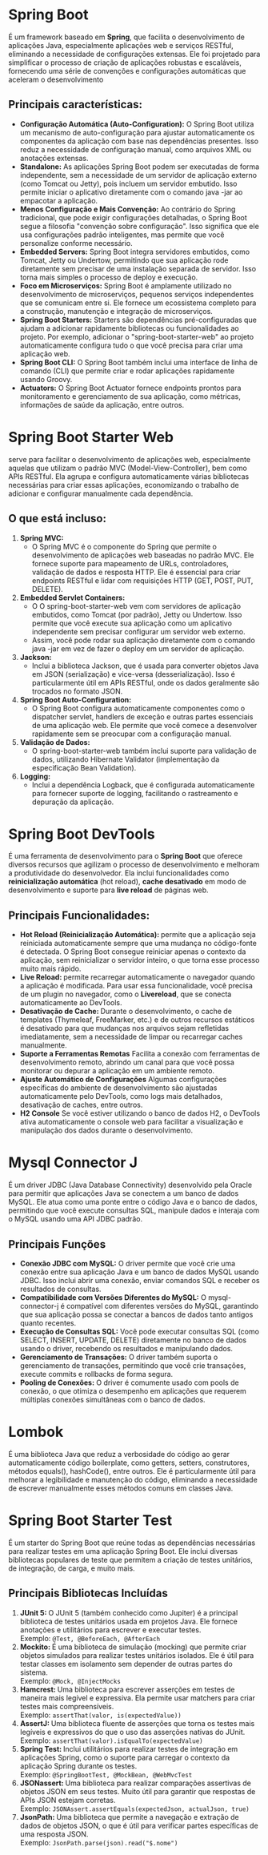 <h1>Spring Boot</h1>
É um framework baseado em <b>Spring</b>, que facilita o desenvolvimento de aplicações Java, especialmente aplicações web e 
serviços RESTful, eliminando a necessidade de configurações extensas. Ele foi projetado para simplificar o processo de 
criação de aplicações robustas e escaláveis, fornecendo uma série de convenções e configurações automáticas que 
aceleram o desenvolvimento
<h2>Principais características:</h2>
<ul>
    <li><b>Configuração Automática (Auto-Configuration):</b> O Spring Boot utiliza um mecanismo de auto-configuração para ajustar automaticamente os componentes da aplicação com base nas dependências presentes. Isso reduz a necessidade de configuração manual, como arquivos XML ou anotações extensas.</li>
    <li><b>Standalone:</b> As aplicações Spring Boot podem ser executadas de forma independente, sem a necessidade de um servidor de aplicação externo (como Tomcat ou Jetty), pois incluem um servidor embutido. Isso permite iniciar o aplicativo diretamente com o comando java -jar ao empacotar a aplicação.</li>
    <li><b>Menos Configuração e Mais Convenção:</b> Ao contrário do Spring tradicional, que pode exigir configurações detalhadas, o Spring Boot segue a filosofia "convenção sobre configuração". Isso significa que ele usa configurações padrão inteligentes, mas permite que você personalize conforme necessário.</li>
    <li><b>Embedded Servers:</b> Spring Boot integra servidores embutidos, como Tomcat, Jetty ou Undertow, permitindo que sua aplicação rode diretamente sem precisar de uma instalação separada de servidor. Isso torna mais simples o processo de deploy e execução.</li>
    <li><b>Foco em Microserviços:</b> Spring Boot é amplamente utilizado no desenvolvimento de microserviços, pequenos serviços independentes que se comunicam entre si. Ele fornece um ecossistema completo para a construção, manutenção e integração de microserviços.</li>
    <li><b>Spring Boot Starters:</b> Starters são dependências pré-configuradas que ajudam a adicionar rapidamente bibliotecas ou funcionalidades ao projeto. Por exemplo, adicionar o "spring-boot-starter-web" ao projeto automaticamente configura tudo o que você precisa para criar uma aplicação web.</li>
    <li><b>Spring Boot CLI:</b> O Spring Boot também inclui uma interface de linha de comando (CLI) que permite criar e rodar aplicações rapidamente usando Groovy.</li>
    <li><b>Actuators:</b> O Spring Boot Actuator fornece endpoints prontos para monitoramento e gerenciamento de sua aplicação, como métricas, informações de saúde da aplicação, entre outros.</li>
</ul>

<h1>Spring Boot Starter Web</h1>
serve para facilitar o desenvolvimento de aplicações web, especialmente aquelas que utilizam o padrão MVC 
(Model-View-Controller), bem como APIs RESTful. Ela agrupa e configura automaticamente várias bibliotecas necessárias 
para criar essas aplicações, economizando o trabalho de adicionar e configurar manualmente cada dependência.

<h2>O que está incluso:</h2>
<ol>
    <li>
        <b>Spring MVC:</b>
        <ul>
            <li>O Spring MVC é o componente do Spring que permite o desenvolvimento de aplicações web baseadas no 
            padrão MVC. Ele fornece suporte para mapeamento de URLs, controladores, validação de dados e resposta HTTP. 
            Ele é essencial para criar endpoints RESTful e lidar com requisições HTTP (GET, POST, PUT, DELETE).</li>
        </ul>
    </li>
    <li>
        <b>Embedded Servlet Containers:</b>
        <ul>
            <li>O O spring-boot-starter-web vem com servidores de aplicação embutidos, como Tomcat (por padrão), Jetty 
            ou Undertow. Isso permite que você execute sua aplicação como um aplicativo independente sem precisar 
            configurar um servidor web externo.</li>
            <li>Assim, você pode rodar sua aplicação diretamente com o comando java -jar em vez de fazer o deploy em 
            um servidor de aplicação.</li>
        </ul>
    </li>
    <li>
        <b>Jackson:</b>
        <ul>
            <li>Inclui a biblioteca Jackson, que é usada para converter objetos Java em JSON (serialização) e 
            vice-versa (desserialização). Isso é particularmente útil em APIs RESTful, onde os dados geralmente são 
            trocados no formato JSON.</li>
        </ul>
    </li>
    <li>
        <b>Spring Boot Auto-Configuration:</b>
        <ul>
            <li>O Spring Boot configura automaticamente componentes como o dispatcher servlet, handlers de exceção e 
            outras partes essenciais de uma aplicação web. Ele permite que você comece a desenvolver rapidamente sem 
            se preocupar com a configuração manual.</li>
        </ul>
    </li>
    <li>
        <b>Validação de Dados:</b>
        <ul>
            <li>O spring-boot-starter-web também inclui suporte para validação de dados, utilizando 
            Hibernate Validator (implementação da especificação Bean Validation).</li>
        </ul>
    </li>
    <li>
        <b>Logging:</b>
        <ul>
            <li>Inclui a dependência Logback, que é configurada automaticamente para fornecer suporte de logging, 
            facilitando o rastreamento e depuração da aplicação.</li>
        </ul>
    </li>
</ol>

<h1>Spring Boot DevTools</h1>
É uma ferramenta de desenvolvimento para o <b>Spring Boot</b> que oferece diversos recursos que agilizam 
o processo de desenvolvimento e melhoram a produtividade do desenvolvedor. Ela inclui funcionalidades como 
<b>reinicialização automática</b> (hot reload), <b>cache desativado</b> em modo de desenvolvimento e suporte para 
<b>live reload</b> de páginas web.

<h2>Principais Funcionalidades:</h2>
<ul>
    <li>
        <b>Hot Reload (Reinicialização Automática): </b>
        permite que a aplicação seja reiniciada automaticamente sempre que uma mudança no código-fonte é detectada. O Spring Boot consegue reiniciar apenas o contexto da aplicação, sem reinicializar o servidor inteiro, o que torna esse processo muito mais rápido.
    </li>
    <li>
        <b>Live Reload: </b>
        permite recarregar automaticamente o navegador quando a aplicação é modificada. Para usar essa funcionalidade, você precisa de um plugin no navegador, como o <strong>Livereload</strong>, que se conecta automaticamente ao DevTools.
    </li>
    <li>
        <b>Desativação de Cache: </b>
        Durante o desenvolvimento, o cache de templates (Thymeleaf, FreeMarker, etc.) e de outros recursos estáticos é desativado para que mudanças nos arquivos sejam refletidas imediatamente, sem a necessidade de limpar ou recarregar caches manualmente.
    </li>
    <li>
        <b>Suporte a Ferramentas Remotas</b>
        Facilita a conexão com ferramentas de desenvolvimento remoto, abrindo um canal para que você possa monitorar ou depurar a aplicação em um ambiente remoto.
    </li>
    <li>
        <b>Ajuste Automático de Configurações</b>
        Algumas configurações específicas do ambiente de desenvolvimento são ajustadas automaticamente pelo DevTools, como logs mais detalhados, desativação de caches, entre outros.
    </li>
    <li>
        <b>H2 Console</b>
        Se você estiver utilizando o banco de dados H2, o DevTools ativa automaticamente o console web para facilitar a visualização e manipulação dos dados durante o desenvolvimento.
    </li>
</ul>

<h1>Mysql Connector J</h1>
É um driver JDBC (Java Database Connectivity) desenvolvido pela Oracle para permitir que aplicações Java se conectem a 
um banco de dados MySQL. Ele atua como uma ponte entre o código Java e o banco de dados, permitindo que você execute 
consultas SQL, manipule dados e interaja com o MySQL usando uma API JDBC padrão.

<h2>Principais Funções</h2>
<ul>
    <li><b>Conexão JDBC com MySQL:</b> O driver permite que você crie uma conexão entre sua aplicação Java e um banco de dados MySQL usando JDBC. Isso inclui abrir uma conexão, enviar comandos SQL e receber os resultados de consultas.</li>
    <li><b>Compatibilidade com Versões Diferentes do MySQL:</b> O mysql-connector-j é compatível com diferentes versões do MySQL, garantindo que sua aplicação possa se conectar a bancos de dados tanto antigos quanto recentes.</li>
    <li><b>Execução de Consultas SQL:</b> Você pode executar consultas SQL (como SELECT, INSERT, UPDATE, DELETE) diretamente no banco de dados usando o driver, recebendo os resultados e manipulando dados.</li>
    <li><b>Gerenciamento de Transações:</b> O driver também suporta o gerenciamento de transações, permitindo que você crie transações, execute commits e rollbacks de forma segura.</li>
    <li><b>Pooling de Conexões:</b> O driver é comumente usado com pools de conexão, o que otimiza o desempenho em aplicações que requerem múltiplas conexões simultâneas com o banco de dados.</li>
</ul>

<h1>Lombok</h1>
É uma biblioteca Java que reduz a verbosidade do código ao gerar automaticamente código boilerplate, como getters, 
setters, construtores, métodos equals(), hashCode(), entre outros. Ele é particularmente útil para melhorar a 
legibilidade e manutenção do código, eliminando a necessidade de escrever manualmente esses métodos comuns 
em classes Java.

<h1>Spring Boot Starter Test</h1>
É um starter do Spring Boot que reúne todas as dependências necessárias para realizar testes em uma 
aplicação Spring Boot. Ele inclui diversas bibliotecas populares de teste que permitem a criação de testes unitários, 
de integração, de carga, e muito mais.

<h2>Principais Bibliotecas Incluídas</h2>
<ol>
    <li>
        <b>JUnit 5: </b>
        O JUnit 5 (também conhecido como Jupiter) é a principal biblioteca de testes unitários usada em projetos Java. 
        Ele fornece anotações e utilitários para escrever e executar testes.<br />
        Exemplo: <code>@Test, @BeforeEach, @AfterEach</code>
    </li>
    <li>
        <b>Mockito: </b>
        É uma biblioteca de simulação (mocking) que permite criar objetos simulados para realizar testes unitários 
        isolados. Ele é útil para testar classes em isolamento sem depender de outras partes do sistema.<br />
        Exemplo: <code>@Mock, @InjectMocks</code>
    </li>
    <li>
        <b>Hamcrest: </b>
        Uma biblioteca para escrever asserções em testes de maneira mais legível e expressiva. Ela permite usar 
        matchers para criar testes mais compreensíveis.<br />
        Exemplo: <code>assertThat(valor, is(expectedValue))</code>
    </li>
    <li>
        <b>AssertJ: </b>
        Uma biblioteca fluente de asserções que torna os testes mais legíveis e expressivos do que o uso das 
        asserções nativas do JUnit.<br />
        Exemplo: <code>assertThat(valor).isEqualTo(expectedValue)</code>
    </li>
    <li>
        <b>Spring Test: </b>
        Inclui utilitários para realizar testes de integração em aplicações Spring, como o suporte para carregar 
        o contexto da aplicação Spring durante os testes.<br />
        Exemplo: <code>@SpringBootTest, @MockBean, @WebMvcTest</code>
    </li>
    <li>
        <b>JSONassert: </b>
        Uma biblioteca para realizar comparações assertivas de objetos JSON em seus testes. Muito útil para garantir 
        que respostas de APIs JSON estejam corretas.<br />
        Exemplo: <code>JSONAssert.assertEquals(expectedJson, actualJson, true)</code>
    </li>
    <li>
        <b>JsonPath: </b>
        Uma biblioteca que permite a navegação e extração de dados de objetos JSON, o que é útil para verificar 
        partes específicas de uma resposta JSON.<br />
        Exemplo: <code>JsonPath.parse(json).read("$.nome")</code>
    </li>
</ol>